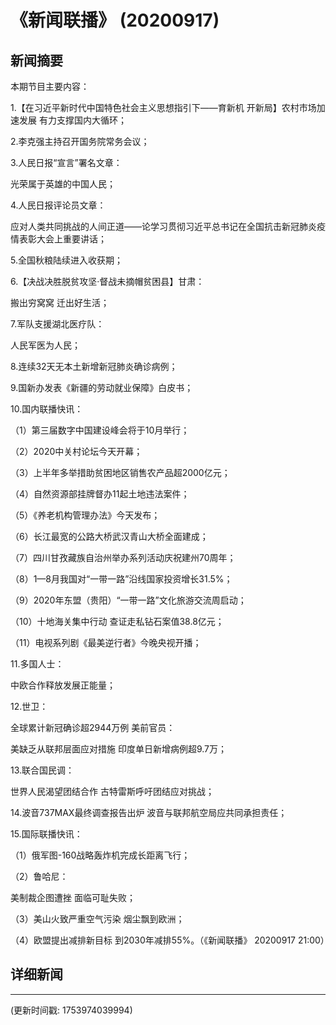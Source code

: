 # 《新闻联播》 (20200917)

## 新闻摘要

本期节目主要内容：

1.【在习近平新时代中国特色社会主义思想指引下——育新机 开新局】农村市场加速发展 有力支撑国内大循环；

2.李克强主持召开国务院常务会议；

3.人民日报“宣言”署名文章：

光荣属于英雄的中国人民；

4.人民日报评论员文章：

应对人类共同挑战的人间正道——论学习贯彻习近平总书记在全国抗击新冠肺炎疫情表彰大会上重要讲话；

5.全国秋粮陆续进入收获期；

6.【决战决胜脱贫攻坚·督战未摘帽贫困县】甘肃：

搬出穷窝窝 迁出好生活；

7.军队支援湖北医疗队：

人民军医为人民；

8.连续32天无本土新增新冠肺炎确诊病例；

9.国新办发表《新疆的劳动就业保障》白皮书；

10.国内联播快讯：

（1）第三届数字中国建设峰会将于10月举行；

（2）2020中关村论坛今天开幕；

（3）上半年多举措助贫困地区销售农产品超2000亿元；

（4）自然资源部挂牌督办11起土地违法案件；

（5）《养老机构管理办法》今天发布；

（6）长江最宽的公路大桥武汉青山大桥全面建成；

（7）四川甘孜藏族自治州举办系列活动庆祝建州70周年；

（8）1—8月我国对“一带一路”沿线国家投资增长31.5%；

（9）2020年东盟（贵阳）“一带一路”文化旅游交流周启动；

（10）十地海关集中行动 查证走私钻石案值38.8亿元；

（11）电视系列剧《最美逆行者》今晚央视开播；

11.多国人士：

中欧合作释放发展正能量；

12.世卫：

全球累计新冠确诊超2944万例 美前官员：

美缺乏从联邦层面应对措施 印度单日新增病例超9.7万；

13.联合国民调：

世界人民渴望团结合作 古特雷斯呼吁团结应对挑战；

14.波音737MAX最终调查报告出炉 波音与联邦航空局应共同承担责任；

15.国际联播快讯：

（1）俄军图-160战略轰炸机完成长距离飞行；

（2）鲁哈尼：

美制裁企图遭挫 面临可耻失败；

（3）美山火致严重空气污染 烟尘飘到欧洲；

（4）欧盟提出减排新目标 到2030年减排55%。（《新闻联播》 20200917 21:00）

## 详细新闻

---

(更新时间戳: 1753974039994)

